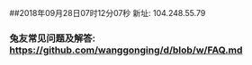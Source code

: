 ##2018年09月28日07时12分07秒 新址: 104.248.55.79
### 兔友常见问题及解答: https://github.com/wanggonging/d/blob/w/FAQ.md
